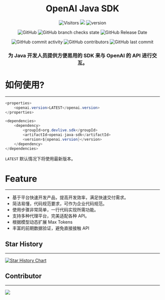 <div align="center">

# OpenAI Java SDK

![Visitors](https://api.visitorbadge.io/api/visitors?path=https%3A%2F%2Fgithub.com%2Fdevlive-community%2Fopenai-java-sdk&countColor=%23263759&style=flat)
[![](https://tokei.rs/b1/github/devlive-community/openai-java-sdk)](https://github.com/devlive-community/openai-java-sdk)
![version](https://img.shields.io/github/v/release/devlive-community/openai-java-sdk.svg)

![GitHub](https://img.shields.io/github/license/devlive-community/openai-java-sdk)
![GitHub branch checks state](https://img.shields.io/github/checks-status/devlive-community/openai-java-sdk/master?style=flat-square)
![GitHub Release Date](https://img.shields.io/github/release-date/devlive-community/openai-java-sdk?style=flat-square)

![GitHub commit activity](https://img.shields.io/github/commit-activity/y/devlive-community/openai-java-sdk?style=flat-square)
![GitHub contributors](https://img.shields.io/github/contributors-anon/devlive-community/openai-java-sdk?style=flat-square)
![GitHub last commit](https://img.shields.io/github/last-commit/devlive-community/openai-java-sdk?style=flat-square)

<h3> 为 Java 开发人员提供方便易用的 SDK 来与 OpenAI 的 API 进行交互。</h3>

</div>

# 如何使用?

---

```java
<properties>
    <openai.version>LATEST</openai.version>
</properties>

<dependencies>
    <dependency>
        <groupId>org.devlive.sdk</groupId>
        <artifactId>openai-java-sdk</artifactId>
        <version>${openai.version}</version>
    </dependency>
</dependencies>
```

`LATEST` 默认情况下将使用最新版本。

# Feature

---

- 基于平台快速开发产品，提高开发效率，满足快速交付需求。
- 简洁易懂，代码规范要求，可作为企业代码规范。
- 使用步骤非常简单，一行代码实现所需功能。
- 支持多种代理平台，完美适配各种 API。
- 根据模型动态扩展 Max Tokens
- 丰富的前期数据验证，避免直接接触 API

## Star History

---

[![Star History Chart](https://api.star-history.com/svg?repos=devlive-community/openai-java-sdk&type=Date)](https://star-history.com/#devlive-community/openai-java-sdk&Date)

## Contributor

---

<a href="https://github.com/devlive-community/openai-java-sdk/graphs/contributors">
  <img src="https://contrib.rocks/image?repo=devlive-community/openai-java-sdk" />
</a>
